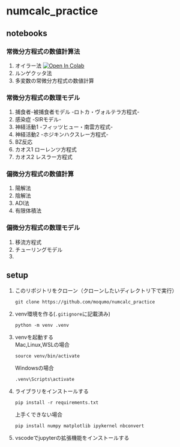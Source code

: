 # numcalc_practice
## notebooks
### 常微分方程式の数値計算法
1. オイラー法 [![Open In Colab](https://colab.research.google.com/assets/colab-badge.svg)](https://colab.research.google.com/github/moqumo/numcalc_practice/blob/ODE/notebooks/ODE/01_euler_method.ipynb)
2. ルンゲクッタ法
3. 多変数の常微分方程式の数値計算   
### 常微分方程式の数理モデル
1. 捕食者-被捕食者モデル -ロトカ・ヴォルテラ方程式-
2. 感染症 -SIRモデル-
3. 神経活動1 -フィッツヒュー・南雲方程式-
4. 神経活動2 -ホジキンハクスレー方程式-
5. BZ反応
6. カオス1 ローレンツ方程式
7. カオス2 レスラー方程式   
### 偏微分方程式の数値計算
1. 陽解法
2. 陰解法
3. ADI法
4. 有限体積法
### 偏微分方程式の数理モデル
1. 移流方程式
2. チューリングモデル
3. 

## setup
1. このリポジトリをクローン（クローンしたいディレクトリ下で実行）
    ```
    git clone https://github.com/moqumo/numcalc_practice
    ```
2. venv環境を作る(``.gitignore``に記載済み)   
    ```
    python -m venv .venv
    ```
3. venvを起動する   
    Mac,Linux,WSLの場合
    ```
    source venv/bin/activate
    ```
    Windowsの場合
    ```
    .venv\Scripts\activate
    ```
4. ライブラリをインストールする
    ```
    pip install -r requirements.txt
    ```
    上手くできない場合
    ```
    pip install numpy matplotlib ipykernel nbconvert
    ```
5. vscodeでjupyterの拡張機能をインストールする


